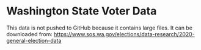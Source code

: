 # Washington State Voter Data

This data is not pushed to GitHub because it contains large files.
It can be downloaded from:
https://www.sos.wa.gov/elections/data-research/2020-general-election-data

